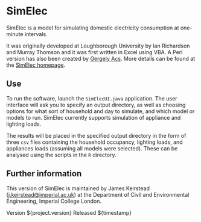 # SimElec

SimElec is a model for simulating domestic electricity consumption at
one-minute intervals.  

It was originally developed at Loughborough University by Ian
Richardson and Murray Thomson and it was first written in Excel using
VBA.  A Perl version has also been created by
[Gergely Acs](http://www.crysys.hu/~acs/misc.html).  More details can
be found at the
[SimElec homepage](http://homepages.lboro.ac.uk/~eliwr/#software).

## Use

To run the software, launch the `SimElecUI.java` application.  The
user interface will ask you to specify an output directory, as well as
choosing options for what sort of household and day to simulate, and
which model or models to run.  SimElec currently supports simulation
of appliance and lighting loads.  

The results will be placed in the specified output directory in the
form of three `csv` files containing the household occupancy, lighting
loads, and appliances loads (assuming all models were selected).
These can be analysed using the scripts in the `R` directory.

## Further information

This version of SimElec is maintained by James Keirstead
(j.keirstead@imperial.ac.uk) at the Department of Civil and
Environmental Engineering, Imperial College London.

Version ${project.version}
Released ${timestamp}
